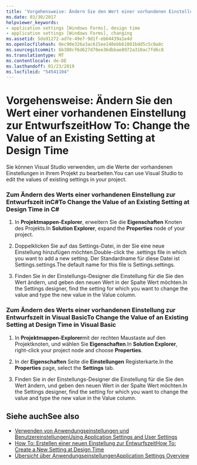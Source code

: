 ```yaml
---
title: 'Vorgehensweise: Ändern Sie den Wert einer vorhandenen Einstellung zur Entwurfszeit'
ms.date: 03/30/2017
helpviewer_keywords:
- application settings [Windows Forms], design time
- application settings [Windows Forms], changing
ms.assetid: 5da91272-ad7e-49e7-9d1f-eb64439a1e4d
ms.openlocfilehash: 0ec90e326a3ac615ee140ebb61081bdd5c5c0a8c
ms.sourcegitcommit: 6b308cf6d627d78ee36dbbae8972a310ac7fd6c8
ms.translationtype: MT
ms.contentlocale: de-DE
ms.lasthandoff: 01/23/2019
ms.locfileid: "54541104"
---
```

# <a name="how-to-change-the-value-of-an-existing-setting-at-design-time"></a><span data-ttu-id="c13c1-102">Vorgehensweise: Ändern Sie den Wert einer vorhandenen Einstellung zur Entwurfszeit</span><span class="sxs-lookup"><span data-stu-id="c13c1-102">How To: Change the Value of an Existing Setting at Design Time</span></span>
<span data-ttu-id="c13c1-103">Sie können Visual Studio verwenden, um die Werte der vorhandenen Einstellungen in Ihrem Projekt zu bearbeiten.</span><span class="sxs-lookup"><span data-stu-id="c13c1-103">You can use Visual Studio to edit the values of existing settings in your project.</span></span>  
  
### <a name="to-change-the-value-of-an-existing-setting-at-design-time-in-c"></a><span data-ttu-id="c13c1-104">Zum Ändern des Werts einer vorhandenen Einstellung zur Entwurfszeit inC#</span><span class="sxs-lookup"><span data-stu-id="c13c1-104">To Change the Value of an Existing Setting at Design Time in C#</span></span>  
  
1.  <span data-ttu-id="c13c1-105">In **Projektmappen-Explorer**, erweitern Sie die **Eigenschaften** Knoten des Projekts.</span><span class="sxs-lookup"><span data-stu-id="c13c1-105">In **Solution Explorer**, expand the **Properties** node of your project.</span></span>  
  
2.  <span data-ttu-id="c13c1-106">Doppelklicken Sie auf das Settings-Datei, in der Sie eine neue Einstellung hinzufügen möchten.</span><span class="sxs-lookup"><span data-stu-id="c13c1-106">Double-click the .settings file in which you want to add a new setting.</span></span> <span data-ttu-id="c13c1-107">Der Standardname für diese Datei ist Settings.settings.</span><span class="sxs-lookup"><span data-stu-id="c13c1-107">The default name for this file is Settings.settings.</span></span>  
  
3.  <span data-ttu-id="c13c1-108">Finden Sie in der Einstellungs-Designer die Einstellung für die Sie den Wert ändern, und geben den neuen Wert in der Spalte Wert möchten.</span><span class="sxs-lookup"><span data-stu-id="c13c1-108">In the Settings designer, find the setting for which you want to change the value and type the new value in the Value column.</span></span>  
  
### <a name="to-change-the-value-of-an-existing-setting-at-design-time-in-visual-basic"></a><span data-ttu-id="c13c1-109">Zum Ändern des Werts einer vorhandenen Einstellung zur Entwurfszeit in Visual Basic</span><span class="sxs-lookup"><span data-stu-id="c13c1-109">To Change the Value of an Existing Setting at Design Time in Visual Basic</span></span>  
  
1.  <span data-ttu-id="c13c1-110">In **Projektmappen-Explorer**mit der rechten Maustaste auf den Projektknoten, und wählen Sie **Eigenschaften**.</span><span class="sxs-lookup"><span data-stu-id="c13c1-110">In **Solution Explorer**, right-click your project node and choose **Properties**.</span></span>  
  
2.  <span data-ttu-id="c13c1-111">In der **Eigenschaften** Seite die **Einstellungen** Registerkarte.</span><span class="sxs-lookup"><span data-stu-id="c13c1-111">In the **Properties** page, select the **Settings** tab.</span></span>  
  
3.  <span data-ttu-id="c13c1-112">Finden Sie in der Einstellungs-Designer die Einstellung für die Sie den Wert ändern, und geben den neuen Wert in der Spalte Wert möchten.</span><span class="sxs-lookup"><span data-stu-id="c13c1-112">In the Settings designer, find the setting for which you want to change the value and type the new value in the Value column.</span></span>  
  
## <a name="see-also"></a><span data-ttu-id="c13c1-113">Siehe auch</span><span class="sxs-lookup"><span data-stu-id="c13c1-113">See also</span></span>
- [<span data-ttu-id="c13c1-114">Verwenden von Anwendungseinstellungen und Benutzereinstellungen</span><span class="sxs-lookup"><span data-stu-id="c13c1-114">Using Application Settings and User Settings</span></span>](../../../../docs/framework/winforms/advanced/using-application-settings-and-user-settings.md)
- [<span data-ttu-id="c13c1-115">How To: Erstellen einer neuen Einstellung zur Entwurfszeit</span><span class="sxs-lookup"><span data-stu-id="c13c1-115">How To: Create a New Setting at Design Time</span></span>](../../../../docs/framework/winforms/advanced/how-to-create-a-new-setting-at-design-time.md)
- [<span data-ttu-id="c13c1-116">Übersicht über Anwendungseinstellungen</span><span class="sxs-lookup"><span data-stu-id="c13c1-116">Application Settings Overview</span></span>](../../../../docs/framework/winforms/advanced/application-settings-overview.md)
